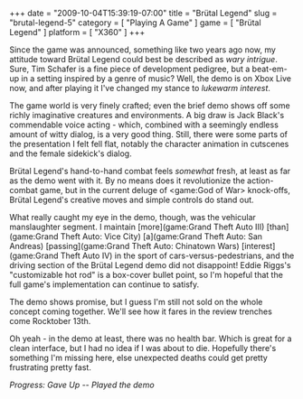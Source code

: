 +++
date = "2009-10-04T15:39:19-07:00"
title = "Brütal Legend"
slug = "brutal-legend-5"
category = [ "Playing A Game" ]
game = [ "Brütal Legend" ]
platform = [ "X360" ]
+++

Since the game was announced, something like two years ago now, my attitude toward Brütal Legend could best be described as <i>wary intrigue</i>.  Sure, Tim Schafer is a fine piece of development pedigree, but a beat-em-up in a setting inspired by a genre of music?  Well, the demo is on Xbox Live now, and after playing it I've changed my stance to <i>lukewarm interest</i>.

The game world is very finely crafted; even the brief demo shows off some richly imaginative creatures and environments.  A big draw is Jack Black's commendable voice acting - which, combined with a seemingly endless amount of witty dialog, is a very good thing.  Still, there were some parts of the presentation I felt fell flat, notably the character animation in cutscenes and the female sidekick's dialog.

Brütal Legend's hand-to-hand combat feels <i>somewhat</i> fresh, at least as far as the demo went with it.  By no means does it revolutionize the action-combat game, but in the current deluge of <game:God of War> knock-offs, Brütal Legend's creative moves and simple controls do stand out.

What really caught my eye in the demo, though, was the vehicular manslaughter segment.  I maintain [more](game:Grand Theft Auto III) [than](game:Grand Theft Auto: Vice City) [a](game:Grand Theft Auto: San Andreas) [passing](game:Grand Theft Auto: Chinatown Wars) [interest](game:Grand Theft Auto IV) in the sport of cars-versus-pedestrians, and the driving section of the Brütal Legend demo did not disappoint!  Eddie Riggs's "customizable hot rod" is a box-cover bullet point, so I'm hopeful that the full game's implementation can continue to satisfy.

The demo shows promise, but I guess I'm still not sold on the whole concept coming together.  We'll see how it fares in the review trenches come Rocktober 13th.

Oh yeah - in the demo at least, there was no health bar.  Which is great for a clean interface, but I had no idea if I was about to die.  Hopefully there's something I'm missing here, else unexpected deaths could get pretty frustrating pretty fast.

<i>Progress: Gave Up -- Played the demo</i>
